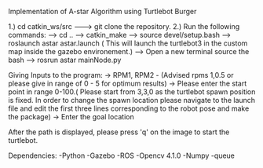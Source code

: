 Implementation of A-star Algorithm using Turtlebot Burger



1.) cd catkin_ws/src ---> git clone the repository.
2.) Run the following commands:
--> cd ..
--> catkin_make
--> source devel/setup.bash
--> roslaunch astar astar.launch ( This will launch the turtlebot3 in the custom map inside the gazebo environement.)
--> Open a new terminal source the bash
--> rosrun astar mainNode.py


Giving Inputs to the program:
-> RPM1, RPM2 - (Advised rpms 1,0.5 or please give in range of 0 - 5 for optimum results)
-> Please enter the start point in range 0-100.( Please start from 3,3,0 as the turtlebot spawn position is fixed. In order to change the spawn location please navigate to the launch file and edit the first three lines corresponding to the robot pose and make the package)
-> Enter the goal location



After the path is displayed, please press 'q' on the image to start the turtlebot.


Dependencies:
-Python
-Gazebo
-ROS
-Opencv 4.1.0
-Numpy
-queue
